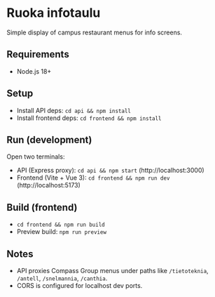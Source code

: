 # Ruoka infotaulu

Simple display of campus restaurant menus for info screens.

## Requirements
- Node.js 18+

## Setup
- Install API deps: `cd api && npm install`
- Install frontend deps: `cd frontend && npm install`

## Run (development)
Open two terminals:
- API (Express proxy): `cd api && npm start` (http://localhost:3000)
- Frontend (Vite + Vue 3): `cd frontend && npm run dev` (http://localhost:5173)

## Build (frontend)
- `cd frontend && npm run build`
- Preview build: `npm run preview`

## Notes
- API proxies Compass Group menus under paths like `/tietoteknia`, `/antell`, `/snelmannia`, `/canthia`.
- CORS is configured for localhost dev ports.
